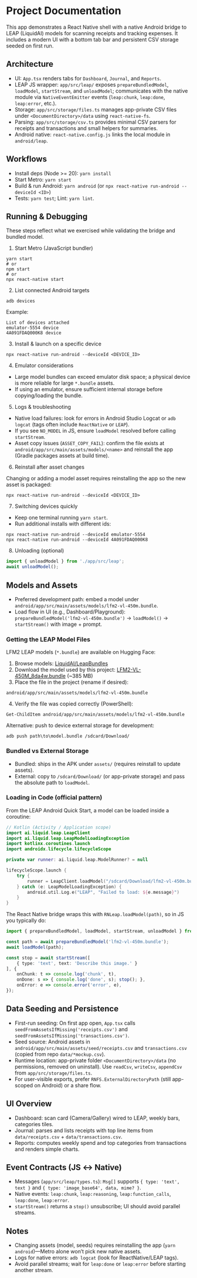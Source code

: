 # Project Documentation

This app demonstrates a React Native shell with a native Android bridge to LEAP (LiquidAI) models for scanning receipts and tracking expenses. It includes a modern UI with a bottom tab bar and persistent CSV storage seeded on first run.

## Architecture

- UI: `App.tsx` renders tabs for `Dashboard`, `Journal`, and `Reports`.
- LEAP JS wrapper: `app/src/leap/` exposes `prepareBundledModel`, `loadModel`, `startStream`, and `unloadModel`; communicates with the native module via `NativeEventEmitter` events (`leap:chunk`, `leap:done`, `leap:error`, etc.).
- Storage: `app/src/storage/files.ts` manages app-private CSV files under `<DocumentDirectory>/data` using `react-native-fs`.
- Parsing: `app/src/storage/csv.ts` provides minimal CSV parsers for receipts and transactions and small helpers for summaries.
- Android native: `react-native.config.js` links the local module in `android/leap`.

## Workflows

- Install deps (Node >= 20): `yarn install`
- Start Metro: `yarn start`
- Build & run Android: `yarn android` (or `npx react-native run-android --deviceId <ID>`)
- Tests: `yarn test`; Lint: `yarn lint`.

## Running & Debugging

These steps reflect what we exercised while validating the bridge and bundled model.

1. Start Metro (JavaScript bundler)

```pwsh
yarn start
# or
npm start
# or
npx react-native start
```

2. List connected Android targets

```pwsh
adb devices
```

Example:

```text
List of devices attached
emulator-5554 device
4A091FDAQ000K8 device
```

3. Install & launch on a specific device

```pwsh
npx react-native run-android --deviceId <DEVICE_ID>
```

4. Emulator considerations

- Large model bundles can exceed emulator disk space; a physical device is more reliable for large `*.bundle` assets.
- If using an emulator, ensure sufficient internal storage before copying/loading the bundle.

5. Logs & troubleshooting

- Native load failures: look for errors in Android Studio Logcat or `adb logcat` (tags often include `ReactNative` or `LEAP`).
- If you see `NO_MODEL` in JS, ensure `loadModel` resolved before calling `startStream`.
- Asset copy issues (`ASSET_COPY_FAIL`): confirm the file exists at `android/app/src/main/assets/models/<name>` and reinstall the app (Gradle packages assets at build time).

6. Reinstall after asset changes

Changing or adding a model asset requires reinstalling the app so the new asset is packaged:

```pwsh
npx react-native run-android --deviceId <DEVICE_ID>
```

7. Switching devices quickly

- Keep one terminal running `yarn start`.
- Run additional installs with different ids:

```pwsh
npx react-native run-android --deviceId emulator-5554
npx react-native run-android --deviceId 4A091FDAQ000K8
```

8. Unloading (optional)

```ts
import { unloadModel } from './app/src/leap';
await unloadModel();
```

## Models and Assets

- Preferred development path: embed a model under `android/app/src/main/assets/models/lfm2-vl-450m.bundle`.
- Load flow in UI (e.g., Dashboard/Playground): `prepareBundledModel('lfm2-vl-450m.bundle')` → `loadModel()` → `startStream()` with image + prompt.

### Getting the LEAP Model Files

LFM2 LEAP models (`*.bundle`) are available on Hugging Face:

1. Browse models: [LiquidAI/LeapBundles](https://huggingface.co/LiquidAI/LeapBundles/tree/main)
2. Download the model used by this project: [LFM2-VL-450M_8da4w.bundle](https://huggingface.co/LiquidAI/LeapBundles/resolve/main/LFM2-VL-450M_8da4w.bundle) (~385 MB)
3. Place the file in the project (rename if desired):

```plaintext
android/app/src/main/assets/models/lfm2-vl-450m.bundle
```

4. Verify the file was copied correctly (PowerShell):

```pwsh
Get-ChildItem android/app/src/main/assets/models/lfm2-vl-450m.bundle
```

Alternative: push to device external storage for development:

```pwsh
adb push path\to\model.bundle /sdcard/Download/
```

### Bundled vs External Storage

- Bundled: ships in the APK under `assets/` (requires reinstall to update assets).
- External: copy to `/sdcard/Download/` (or app-private storage) and pass the absolute path to `loadModel`.

### Loading in Code (official pattern)

From the LEAP Android Quick Start, a model can be loaded inside a coroutine:

```kotlin
// Kotlin (Activity / Application scope)
import ai.liquid.leap.LeapClient
import ai.liquid.leap.LeapModelLoadingException
import kotlinx.coroutines.launch
import androidx.lifecycle.lifecycleScope

private var runner: ai.liquid.leap.ModelRunner? = null

lifecycleScope.launch {
	try {
		runner = LeapClient.loadModel("/sdcard/Download/lfm2-vl-450m.bundle")
	} catch (e: LeapModelLoadingException) {
		android.util.Log.e("LEAP", "Failed to load: ${e.message}")
	}
}
```

The React Native bridge wraps this with `RNLeap.loadModel(path)`, so in JS you typically do:

```ts
import { prepareBundledModel, loadModel, startStream, unloadModel } from 'app/src/leap';

const path = await prepareBundledModel('lfm2-vl-450m.bundle');
await loadModel(path);

const stop = await startStream([
	{ type: 'text', text: 'Describe this image.' }
], {
	onChunk: t => console.log('chunk', t),
	onDone: s => { console.log('done', s); stop(); },
	onError: e => console.error('error', e),
});
```

## Data Seeding and Persistence

- First-run seeding: On first app open, `App.tsx` calls `seedFromAssetsIfMissing('receipts.csv')` and `seedFromAssetsIfMissing('transactions.csv')`.
- Seed source: Android assets in `android/app/src/main/assets/seed/receipts.csv` and `transactions.csv` (copied from repo `data/*mockup.csv`).
- Runtime location: app-private folder `<DocumentDirectory>/data` (no permissions, removed on uninstall). Use `readCsv`, `writeCsv`, `appendCsv` from `app/src/storage/files.ts`.
- For user-visible exports, prefer `RNFS.ExternalDirectoryPath` (still app-scoped on Android) or a share flow.

## UI Overview

- Dashboard: scan card (Camera/Gallery) wired to LEAP, weekly bars, categories tiles.
- Journal: parses and lists receipts with top line items from `data/receipts.csv` + `data/transactions.csv`.
- Reports: computes weekly spend and top categories from transactions and renders simple charts.

## Event Contracts (JS ↔ Native)

- Messages (`app/src/leap/types.ts`): `Msg[]` supports `{ type: 'text', text }` and `{ type: 'image_base64', data, mime? }`.
- Native events: `leap:chunk`, `leap:reasoning`, `leap:function_calls`, `leap:done`, `leap:error`.
- `startStream()` returns a `stop()` unsubscribe; UI should avoid parallel streams.

## Notes

- Changing assets (model, seeds) requires reinstalling the app (`yarn android`)—Metro alone won’t pick new native assets.
- Logs for native errors: `adb logcat` (look for ReactNative/LEAP tags).
- Avoid parallel streams; wait for `leap:done` or `leap:error` before starting another stream.
